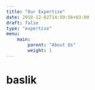 ```yaml
---
title: "Our Expertise"
date: 2018-12-02T14:59:56+03:00
draft: false
type: "expertise"
menu:
    main:
        parent: "About Us"
        weight: 1
---
```


# baslik

